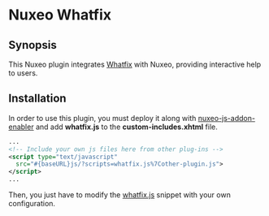 # Nuxeo Whatfix

## Synopsis

This Nuxeo plugin integrates [Whatfix](http://whatfix.com/) with Nuxeo, providing interactive help to users.

## Installation

In order to use this plugin, you must deploy it along with [nuxeo-js-addon-enabler](https://github.com/athento/nuxeo-js-addons-enabler) and add **whatfix.js** to the **custom-includes.xhtml** file.

``` xml
...
<!-- Include your own js files here from other plug-ins -->
<script type="text/javascript"
  src="#{baseURL}js/?scripts=whatfix.js%7Cother-plugin.js">
</script>
...
```

Then, you just have to modify the [whatfix.js](src/main/resources/web/nuxeo.war/scripts/whatfix.js) snippet with your own configuration.
